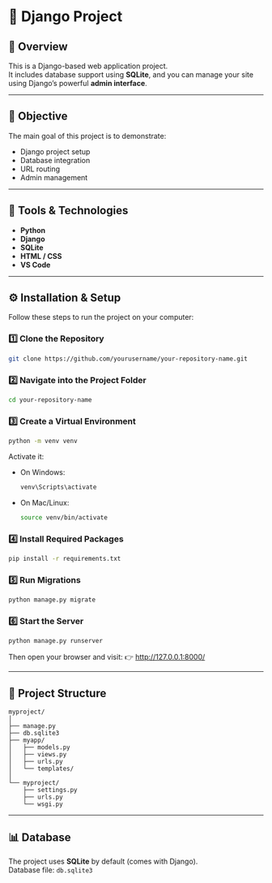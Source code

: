 # 🧮 Django Project

## 📖 Overview
This is a Django-based web application project.  
It includes database support using **SQLite**, and you can manage your site using Django’s powerful **admin interface**.

---

## 🎯 Objective
The main goal of this project is to demonstrate:
- Django project setup
- Database integration
- URL routing
- Admin management

---

## 🧰 Tools & Technologies
- **Python**
- **Django**
- **SQLite**
- **HTML / CSS**
- **VS Code**

---

## ⚙️ Installation & Setup

Follow these steps to run the project on your computer:

### 1️⃣ Clone the Repository
```bash
git clone https://github.com/yourusername/your-repository-name.git
```

### 2️⃣ Navigate into the Project Folder
```bash
cd your-repository-name
```

### 3️⃣ Create a Virtual Environment
```bash
python -m venv venv
```
Activate it:
- On Windows:
  ```bash
  venv\Scripts\activate
  ```
- On Mac/Linux:
  ```bash
  source venv/bin/activate
  ```

### 4️⃣ Install Required Packages
```bash
pip install -r requirements.txt
```

### 5️⃣ Run Migrations
```bash
python manage.py migrate
```

### 6️⃣ Start the Server
```bash
python manage.py runserver
```

Then open your browser and visit:
👉 http://127.0.0.1:8000/

---

## 🧱 Project Structure
```
myproject/
│
├── manage.py
├── db.sqlite3
├── myapp/
│   ├── models.py
│   ├── views.py
│   ├── urls.py
│   └── templates/
│
└── myproject/
    ├── settings.py
    ├── urls.py
    └── wsgi.py
```

---

## 📊 Database
The project uses **SQLite** by default (comes with Django).  
Database file: `db.sqlite3`
